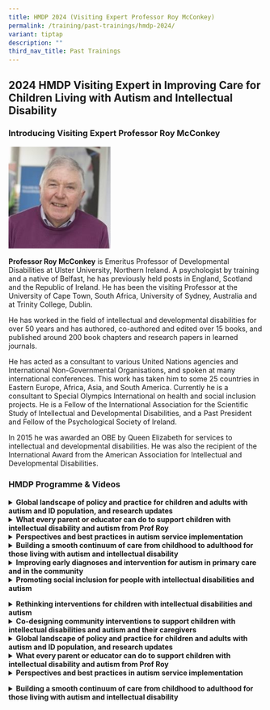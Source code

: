 ```yaml
---
title: HMDP 2024 (Visiting Expert Professor Roy McConkey)
permalink: /training/past-trainings/hmdp-2024/
variant: tiptap
description: ""
third_nav_title: Past Trainings
---
```

<h2>2024 HMDP Visiting Expert in Improving Care for Children Living with Autism and Intellectual Disability</h2>
<h3>Introducing Visiting Expert Professor Roy McConkey</h3>
<p></p>
<div class="isomer-image-wrapper">
<img style="width: 40%;" height="auto" width="100%" alt="Professor Roy McConkey" src="/images/profroy.png">
</div>
<p></p>
<p><strong>Professor Roy McConkey</strong> is Emeritus Professor of Developmental
Disabilities at Ulster University, Northern Ireland. A psychologist by
training and a native of Belfast, he has previously held posts in England,
Scotland and the Republic of Ireland.&nbsp;He has been the visiting Professor
at the University of Cape Town, South Africa, University of Sydney, Australia
and at Trinity College, Dublin.</p>
<p>He has worked in the field of intellectual and developmental disabilities
for over 50 years and has authored, co-authored and edited over 15 books,
and published around 200 book chapters and research papers in learned journals.&nbsp;&nbsp;</p>
<p>He has acted as a consultant to various United Nations agencies and International
Non-Governmental Organisations, and spoken at many international conferences.&nbsp;This
work has taken him to some 25 countries in Eastern Europe, Africa, Asia,
and South America.&nbsp;Currently he is a consultant to Special Olympics
International on health and social inclusion projects. He is a Fellow of
the International Association for the Scientific Study of Intellectual
and Developmental Disabilities, and a Past President and Fellow of the
Psychological Society of Ireland.</p>
<p>In 2015 he was awarded an OBE by Queen Elizabeth for services to intellectual
and developmental disabilities.&nbsp;He was also the recipient of the International
Award from the American Association for Intellectual and Developmental
Disabilities.</p>
<p></p>
<h3>HMDP Programme &amp; Videos</h3>
<div data-type="detailGroup" class="isomer-accordion isomer-accordion-white">
<details class="isomer-details">
<summary><strong>Global landscape of policy and practice for children and adults with autism and ID population, and research updates</strong>
</summary>
<div data-type="detailsContent" class="isomer-details-content">
<p></p>
<p>22 October 2024 Opening Lecture</p>
<p></p>
<p>Professor Roy McConkey shares about global trends, updates in services,
policies and best management practices, so that we can consider what can
be translated to the local landscape.</p>
<p></p>
<div class="iframe-wrapper">
<iframe height="315" width="560" allowfullscreen="true" frameborder="0" src="https://www.youtube.com/embed/ANc3TwfUnHo?si=p7McPnMSzp9yzQnt"></iframe>
</div>
<p></p>
</div>
</details>
<details class="isomer-details">
<summary><strong>What every parent or educator can do to support children with intellectual disability and autism from Prof Roy</strong>
</summary>
<div data-type="detailsContent" class="isomer-details-content">
<p></p>
<p>22 October 2024 Evening Lecture</p>
<p></p>
<p>Professor Roy McConkey educates members of the public on evidence-based
ways to support their children with intellectual disability and autism.</p>
<p></p>
<div class="iframe-wrapper">
<iframe height="315" width="560" allowfullscreen="true" frameborder="0" src="https://www.youtube.com/embed/3QdA8vkp7LM?si=_Yo4oFAx6Ek6mTVO"></iframe>
</div>
</div>
</details>
<details class="isomer-details">
<summary><strong>Perspectives and best practices in autism service implementation</strong>
</summary>
<div data-type="detailsContent" class="isomer-details-content">
<p></p>
<p>23 October 2024 Presentation #1</p>
<p></p>
<p>Professor Roy McConkey talks about best practice principles for care in
child and adult patients with autism and intellectual disability.</p>
<p></p>
<div class="iframe-wrapper">
<iframe height="315" width="560" allowfullscreen="true" frameborder="0" src="https://www.youtube.com/embed/TGxvvS6Z31k?si=jRDkFEb2tt0gtV2O"></iframe>
</div>
</div>
</details>
<details class="isomer-details">
<summary><strong>Building a smooth continuum of care from childhood to adulthood for those living with autism and intellectual disability</strong>
</summary>
<div data-type="detailsContent" class="isomer-details-content">
<p></p>
<p>23 October 2024 Presentation #2</p>
<p></p>
<p>Professor Roy McConkey helps us understand the landscape for adult neurodevelopmental
service in Singapore.</p>
<p></p>
<div class="iframe-wrapper">
<iframe height="315" width="560" allowfullscreen="true" frameborder="0" src="https://www.youtube.com/embed/UHpsd1yloa8?si=ggo6m2_9gP7PBLqv"></iframe>
</div>
</div>
</details>
<details class="isomer-details">
<summary><strong>Improving early diagnoses and intervention for autism in primary care and in the community</strong>
</summary>
<div data-type="detailsContent" class="isomer-details-content">
<p></p>
<p>24 October 2024 Presentation #1</p>
<p></p>
<p>Professor Roy McConkey provides insight into early diagnosis and intervention
in primary care settings.</p>
<p></p>
<div class="iframe-wrapper">
<iframe height="315" width="560" allowfullscreen="true" frameborder="0" src="https://www.youtube.com/embed/rRjokSpdHpQ?si=pJ6eGd38J7ZdqZ7_"></iframe>
</div>
</div>
</details>
<details class="isomer-details">
<summary><strong>Promoting social inclusion for people with intellectual disabilities and autism</strong>
</summary>
<div data-type="detailsContent" class="isomer-details-content">
<p></p>
<p>24 October 2024 Presentation #2</p>
<p></p>
<p>Professor Roy helps to enhance our knowledge and strategies of building
an inclusive society for the people with special needs.</p>
<p></p>
<div class="iframe-wrapper">
<iframe height="315" width="560" allowfullscreen="true" frameborder="0" src="https://www.youtube.com/embed/hCcEIs0TH1E?si=ercGO7Fkf_i0t_u5"></iframe>
</div>
</div>
</details>
</div>
<p></p>
<p></p>
<p></p>
<p></p>
<p></p>
<div data-type="detailGroup" class="isomer-accordion-group isomer-accordion isomer-accordion-white">
<details class="isomer-details">
<summary><strong>Rethinking interventions for children with intellectual disabilities and autism</strong>
</summary>
<div data-type="detailsContent" class="isomer-details-content">
<p></p>
<p>21 October 2024 Health Promotion Board Presentation #1</p>
<p></p>
<p>Professor Roy McConkey shares about implementing of strategies to work
with children with intellectual disability and autism.</p>
<p></p>
<div class="iframe-wrapper">
<iframe height="315" width="560" allowfullscreen="true" frameborder="0" src="https://www.youtube.com/embed/iSmIjr2I8no?si=_qAxXDxgPqMuiRw1"></iframe>
</div>
</div>
</details>
</div>
<div data-type="detailGroup" class="isomer-accordion-group isomer-accordion isomer-accordion-white">
<details class="isomer-details">
<summary><strong>Co-designing community interventions to support children with intellectual disabilities and autism and their caregivers</strong>
</summary>
<div data-type="detailsContent" class="isomer-details-content">
<p></p>
<p>21 October 2024 Health Promotion Board Presentation #2</p>
<p></p>
<p>Professor Roy McConkey engages professionals from the community in co-designing
intervention for children with intellectual disability and autism and their
caregiver.</p>
<p></p>
<div class="iframe-wrapper">
<iframe height="315" width="560" allowfullscreen="true" frameborder="0" src="https://www.youtube.com/embed/aXiOjtYeuPM?si=iMxgcM9h1Ey8vyw7"></iframe>
</div>
</div>
</details>
</div>
<div data-type="detailGroup" class="isomer-accordion-group isomer-accordion isomer-accordion-white">
<details class="isomer-details">
<summary><strong>Global landscape of policy and practice for children and adults with autism and ID population, and research updates</strong>
</summary>
<div data-type="detailsContent" class="isomer-details-content">
<p></p>
<p>22 October 2024 Opening Lecture</p>
<p></p>
<p>Professor Roy McConkey shares about global trends, updates in services,
policies and best management practices, so that we can consider what can
be translated to the local landscape.</p>
<p></p>
<div class="iframe-wrapper">
<iframe height="315" width="560" allowfullscreen="true" frameborder="0" src="https://www.youtube.com/embed/ANc3TwfUnHo?si=kuNTUgFjaRlMO1V1"></iframe>
</div>
</div>
</details>
</div>
<div data-type="detailGroup" class="isomer-accordion-group isomer-accordion isomer-accordion-white">
<details class="isomer-details">
<summary><strong>What every parent or educator can do to support children with intellectual disability and autism from Prof Roy</strong>
</summary>
<div data-type="detailsContent" class="isomer-details-content">
<p></p>
<p>22 October 2024 Evening Lecture</p>
<p></p>
<p>Professor Roy McConkey educates members of the public on evidence-based
ways to support their children with intellectual disability and autism.</p>
<p></p>
<div class="iframe-wrapper">
<iframe height="315" width="560" allowfullscreen="true" frameborder="0" src="https://www.youtube.com/embed/3QdA8vkp7LM?si=KFJsbxaY_i75VQdS"></iframe>
</div>
</div>
</details>
</div>
<div data-type="detailGroup" class="isomer-accordion-group isomer-accordion isomer-accordion-white">
<details class="isomer-details">
<summary><strong>Perspectives and best practices in autism service implementation</strong>
</summary>
<div data-type="detailsContent" class="isomer-details-content">
<p></p>
<p>23 October 2024 Presentation #1</p>
<p></p>
<p>Professor Roy McConkey talks about best practice principles for care in
child and adult patients with autism and intellectual disability.</p>
<p></p>
<div class="iframe-wrapper">
<iframe height="315" width="560" allowfullscreen="true" frameborder="0" src="https://www.youtube.com/embed/TGxvvS6Z31k?si=Cg_nmdFrX_834CEI"></iframe>
</div>
</div>
</details>
</div>
<p></p>
<div data-type="detailGroup" class="isomer-accordion-group isomer-accordion isomer-accordion-white">
<details class="isomer-details">
<summary><strong>Building a smooth continuum of care from childhood to adulthood for those living with autism and intellectual disability</strong>
</summary>
<div data-type="detailsContent" class="isomer-details-content">
<p></p>
<p></p>
</div>
</details>
</div>
<p></p>